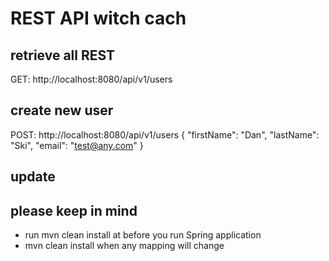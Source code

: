 # REST API witch cach

## retrieve all REST
GET: http://localhost:8080/api/v1/users
## create new user
POST: http://localhost:8080/api/v1/users
{
	"firstName": "Dan",
	"lastName": "Ski",
	"email": "test@any.com"
}
## update

## please keep in mind
- run mvn clean install at before you run Spring application
- mvn clean install when any mapping will change